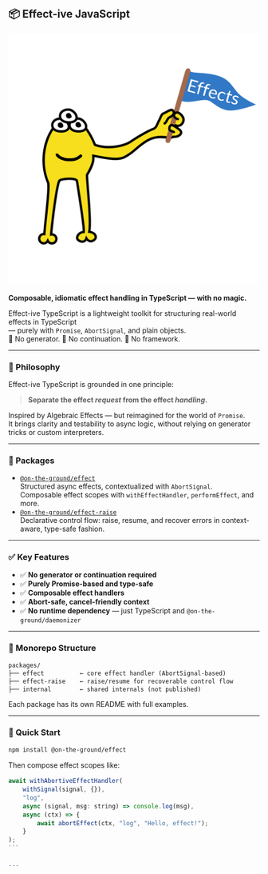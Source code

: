 ## 📦 Effect-ive JavaScript

![The effect-ive javascript mascot](./assets/effect-ive-javascript-mascot.png)

**Composable, idiomatic effect handling in TypeScript — with no magic.**

Effect-ive TypeScript is a lightweight toolkit for structuring real-world effects in TypeScript  
— purely with `Promise`, `AbortSignal`, and plain objects.  
🚫 No generator. 🚫 No continuation. 🚫 No framework.

---

### 🧠 Philosophy

Effect-ive TypeScript is grounded in one principle:

> **Separate the effect _request_ from the effect _handling_.**

Inspired by Algebraic Effects — but reimagined for the world of `Promise`.  
It brings clarity and testability to async logic, without relying on generator tricks or custom interpreters.

---

### 🔧 Packages

- [`@on-the-ground/effect`](https://www.npmjs.com/package/@on-the-ground/effect)  
   Structured async effects, contextualized with `AbortSignal`.  
   Composable effect scopes with `withEffectHandler`, `performEffect`, and more.
- [`@on-the-ground/effect-raise`](https://www.npmjs.com/package/@on-the-ground/effect-raise)  
   Declarative control flow: raise, resume, and recover errors in context-aware, type-safe fashion.

---

### ✅ Key Features

- ✅ **No generator or continuation required**
- ✅ **Purely Promise-based and type-safe**
- ✅ **Composable effect handlers**
- ✅ **Abort-safe, cancel-friendly context**
- ✅ **No runtime dependency** — just TypeScript and `@on-the-ground/daemonizer`

---

### 📁 Monorepo Structure

```
packages/
├── effect          ← core effect handler (AbortSignal-based)
├── effect-raise    ← raise/resume for recoverable control flow
├── internal        ← shared internals (not published)
```

Each package has its own README with full examples.

---

### 🚀 Quick Start

```bash
npm install @on-the-ground/effect
```

Then compose effect scopes like:

````javascript
await withAbortiveEffectHandler(
    withSignal(signal, {}),
    "log",
    async (signal, msg: string) => console.log(msg),
    async (ctx) => {
        await abortEffect(ctx, "log", "Hello, effect!");
    }
);
```

---

````
